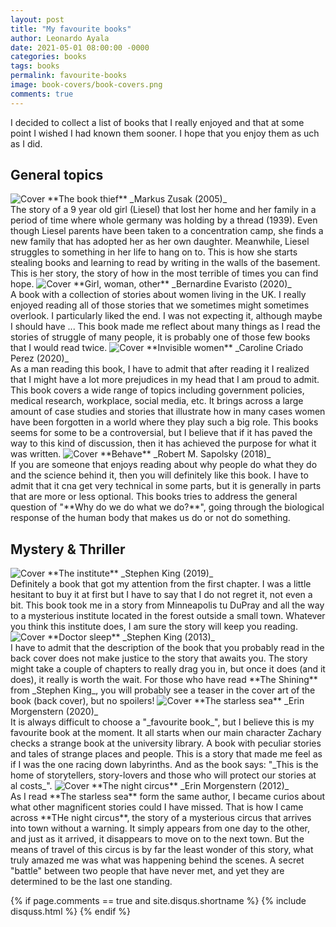 ```yaml
---
layout: post
title: "My favourite books"
author: Leonardo Ayala
date: 2021-05-01 08:00:00 -0000
categories: books
tags: books
permalink: favourite-books
image: book-covers/book-covers.png
comments: true
---
```


I decided to collect a list of books that I really enjoyed and that at some point I wished
I had known them sooner. I hope that you enjoy them as uch as I did.

## General topics
<span class="book-cover">
<img alt="Cover" src="{{ site.baseurl }}/assets/img/book-covers/the-book-thief.jpeg">
</span>
<span class="book-description">
**The book thief** _Markus Zusak (2005)_
<br>
The story of a 9 year old girl (Liesel) that lost her home and her family in a period of time where whole germany was holding by
a thread (1939). Even though Liesel parents have been taken to a concentration camp, she finds a new family that has 
adopted her as her own daughter. Meanwhile, Liesel struggles to something in her life to hang on to. This is how she 
starts stealing books and learning to read by writing in the walls of the basement. This is her story, the story of how
in the most terrible of times you can find hope.
</span>

<span class="book-cover">
<img alt="Cover" src="/assets/img/book-covers/gir-woman-other.jpeg">
</span>
<span class="book-description">
**Girl, woman, other** _Bernardine Evaristo (2020)_
<br>
A book with a collection of stories about women living in the UK. I really enjoyed reading all of those  stories that we
sometimes might sometimes overlook. I particularly liked the end. I was not expecting it, although maybe I should have ...
This book made me reflect about many things as I read the stories of struggle of many people, it is probably one of those 
few books that I would read twice.
</span>

<span class="book-cover">
<img alt="Cover" src="/assets/img/book-covers/invisible-women.jpeg">
</span>
<span class="book-description">
**Invisible women** _Caroline Criado Perez (2020)_
<br>
As a man reading this book, I have to admit that after reading it I realized that I might have a lot more prejudices in my head that I am proud to admit. This 
book covers a wide range of topics including government policies, medical research, workplace, social media, etc. It brings
across a large amount of case studies and stories that illustrate how in many cases women have been forgotten in a world
where they play such a big role. This books seems for some to be a controversial,
but I believe that if it has paved the way to this kind of discussion, then it has achieved the purpose for what it was written.
</span>

<span class="book-cover">
<img alt="Cover" src="/assets/img/book-covers/behave.jpeg">
</span>
<span class="book-description">
**Behave** _Robert M. Sapolsky (2018)_
<br>
If you are someone that enjoys reading about why people do what they do and the science behind it, then you will definitely
like this book. I have to admit that it cna get very technical in some parts, but it is generally in parts that are more 
or less optional. This books tries to address the general question of "**Why do we do what we do?**", going through the
biological response of the human body that makes us do or not do something.
</span>

## Mystery & Thriller
<span class="book-cover">
<img alt="Cover" src="/assets/img/book-covers/the-institute.jpeg">
</span>
<span class="book-description">
**The institute** _Stephen King (2019)_
<br>
Definitely a book that got my attention from the first chapter. I was a little hesitant to buy it at first but I have 
to say that I do not regret it, not even a bit. This book took me in a story from Minneapolis tu DuPray and all the way
to a mysterious institute located in the forest outside a small town. Whatever you think this institute does, I am sure 
the story will keep you reading. 
</span>


<span class="book-cover">
<img alt="Cover" src="/assets/img/book-covers/doctor-sleep.jpeg">
</span>
<span class="book-description">
**Doctor sleep** _Stephen King (2013)_
<br>
I have to admit that the description of the book that you probably read in the back cover does not make justice to the 
story that awaits you. The story might take a couple of chapters to really drag you in, but once it does (and it does),
it really is worth the wait. For those who have read **The Shining** from _Stephen King_, you will probably see a teaser 
in the cover art of the book (back cover), but no spoilers! 
</span>

<span class="book-cover">
<img alt="Cover" src="/assets/img/book-covers/the-starless-sea.jpeg">
</span>
<span class="book-description">
**The starless sea** _Erin Morgenstern (2020)_
<br>
It is always difficult to choose a "_favourite book_", but I believe this is my favourite book at the moment. It all 
starts when our main character Zachary checks a strange book at the university library. A book with peculiar stories and tales
of strange places and people. This is a story that made me feel as if I was the one racing down labyrinths. And as the 
book says: "_This is the home of storytellers, story-lovers and those who will protect our stories at al costs_".
</span>


<span class="book-cover">
<img alt="Cover" src="/assets/img/book-covers/the-night-circus.jpeg">
</span>
<span class="book-description">
**The night circus** _Erin Morgenstern (2012)_
<br>
As I read **The starless sea** form the same author, I became curios about what other magnificent stories could I have 
missed. That is how I came across **THe night circus**, the story of a mysterious circus that arrives into town without 
a warning. It simply appears from one day to the other, and just as it arrived, it disappears to move on to the next town.
But the means of travel of this circus is by far the least wonder of this story, what truly amazed me was what was 
happening behind the scenes. A secret "battle" between two people that have never met, and yet they are determined to be
the last one standing.
</span>

{% if page.comments == true and site.disqus.shortname %}
    {% include disquss.html %}
{% endif %}